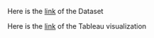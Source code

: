 Here is the [link](https://www.kaggle.com/datasets/mahptuan/airbnb-house-price-dashboard-dataset) of the Dataset

Here is the [link](https://public.tableau.com/app/profile/dinh.tuan.pham/viz/AirBnBPriceofHouse/Dashboard1) of the Tableau visualization
